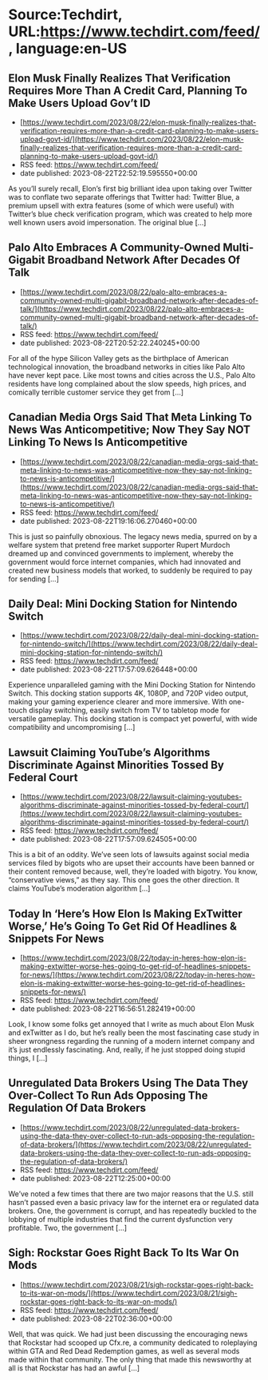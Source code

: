 # Source:Techdirt, URL:https://www.techdirt.com/feed/, language:en-US

## Elon Musk Finally Realizes That Verification Requires More Than A Credit Card, Planning To Make Users Upload Gov’t ID
 - [https://www.techdirt.com/2023/08/22/elon-musk-finally-realizes-that-verification-requires-more-than-a-credit-card-planning-to-make-users-upload-govt-id/](https://www.techdirt.com/2023/08/22/elon-musk-finally-realizes-that-verification-requires-more-than-a-credit-card-planning-to-make-users-upload-govt-id/)
 - RSS feed: https://www.techdirt.com/feed/
 - date published: 2023-08-22T22:52:19.595550+00:00

As you’ll surely recall, Elon’s first big brilliant idea upon taking over Twitter was to conflate two separate offerings that Twitter had: Twitter Blue, a premium upsell with extra features (some of which were useful) with Twitter’s blue check verification program, which was created to help more well known users avoid impersonation. The original blue [&#8230;]

## Palo Alto Embraces A Community-Owned Multi-Gigabit Broadband Network After Decades Of Talk
 - [https://www.techdirt.com/2023/08/22/palo-alto-embraces-a-community-owned-multi-gigabit-broadband-network-after-decades-of-talk/](https://www.techdirt.com/2023/08/22/palo-alto-embraces-a-community-owned-multi-gigabit-broadband-network-after-decades-of-talk/)
 - RSS feed: https://www.techdirt.com/feed/
 - date published: 2023-08-22T20:52:22.240245+00:00

For all of the hype Silicon Valley gets as the birthplace of American technological innovation, the broadband networks in cities like Palo Alto have never kept pace. Like most towns and cities across the U.S., Palo Alto residents have long complained about the slow speeds, high prices, and comically terrible customer service they get from [&#8230;]

## Canadian Media Orgs Said That Meta Linking To News Was Anticompetitive; Now They Say NOT Linking To News Is Anticompetitive
 - [https://www.techdirt.com/2023/08/22/canadian-media-orgs-said-that-meta-linking-to-news-was-anticompetitive-now-they-say-not-linking-to-news-is-anticompetitive/](https://www.techdirt.com/2023/08/22/canadian-media-orgs-said-that-meta-linking-to-news-was-anticompetitive-now-they-say-not-linking-to-news-is-anticompetitive/)
 - RSS feed: https://www.techdirt.com/feed/
 - date published: 2023-08-22T19:16:06.270460+00:00

This is just so painfully obnoxious. The legacy news media, spurred on by a welfare system that pretend free market supporter Rupert Murdoch dreamed up and convinced governments to implement, whereby the government would force internet companies, which had innovated and created new business models that worked, to suddenly be required to pay for sending [&#8230;]

## Daily Deal: Mini Docking Station for Nintendo Switch
 - [https://www.techdirt.com/2023/08/22/daily-deal-mini-docking-station-for-nintendo-switch/](https://www.techdirt.com/2023/08/22/daily-deal-mini-docking-station-for-nintendo-switch/)
 - RSS feed: https://www.techdirt.com/feed/
 - date published: 2023-08-22T17:57:09.626448+00:00

Experience unparalleled gaming with the Mini Docking Station for Nintendo Switch. This docking station supports 4K, 1080P, and 720P video output, making your gaming experience clearer and more immersive. With one-touch display switching, easily switch from TV to tabletop mode for versatile gameplay. This docking station is compact yet powerful, with wide compatibility and uncompromising [&#8230;]

## Lawsuit Claiming YouTube’s Algorithms Discriminate Against Minorities Tossed By Federal Court
 - [https://www.techdirt.com/2023/08/22/lawsuit-claiming-youtubes-algorithms-discriminate-against-minorities-tossed-by-federal-court/](https://www.techdirt.com/2023/08/22/lawsuit-claiming-youtubes-algorithms-discriminate-against-minorities-tossed-by-federal-court/)
 - RSS feed: https://www.techdirt.com/feed/
 - date published: 2023-08-22T17:57:09.624505+00:00

This is a bit of an oddity. We&#8217;ve seen lots of lawsuits against social media services filed by bigots who are upset their accounts have been banned or their content removed because, well, they&#8217;re loaded with bigotry. You know, &#8220;conservative views,&#8221; as they say. This one goes the other direction. It claims YouTube&#8217;s moderation algorithm [&#8230;]

## Today In ‘Here’s How Elon Is Making ExTwitter Worse,’ He’s Going To Get Rid Of Headlines & Snippets For News
 - [https://www.techdirt.com/2023/08/22/today-in-heres-how-elon-is-making-extwitter-worse-hes-going-to-get-rid-of-headlines-snippets-for-news/](https://www.techdirt.com/2023/08/22/today-in-heres-how-elon-is-making-extwitter-worse-hes-going-to-get-rid-of-headlines-snippets-for-news/)
 - RSS feed: https://www.techdirt.com/feed/
 - date published: 2023-08-22T16:56:51.282419+00:00

Look, I know some folks get annoyed that I write as much about Elon Musk and exTwitter as I do, but he’s really been the most fascinating case study in sheer wrongness regarding the running of a modern internet company and it’s just endlessly fascinating. And, really, if he just stopped doing stupid things, I [&#8230;]

## Unregulated Data Brokers Using The Data They Over-Collect To Run Ads Opposing The Regulation Of Data Brokers
 - [https://www.techdirt.com/2023/08/22/unregulated-data-brokers-using-the-data-they-over-collect-to-run-ads-opposing-the-regulation-of-data-brokers/](https://www.techdirt.com/2023/08/22/unregulated-data-brokers-using-the-data-they-over-collect-to-run-ads-opposing-the-regulation-of-data-brokers/)
 - RSS feed: https://www.techdirt.com/feed/
 - date published: 2023-08-22T12:25:00+00:00

We&#8217;ve noted a few times that there are two major reasons that the U.S. still hasn&#8217;t passed even a basic privacy law for the internet era or regulated data brokers. One, the government is corrupt, and has repeatedly buckled to the lobbying of multiple industries that find the current dysfunction very profitable. Two, the government [&#8230;]

## Sigh: Rockstar Goes Right Back To Its War On Mods
 - [https://www.techdirt.com/2023/08/21/sigh-rockstar-goes-right-back-to-its-war-on-mods/](https://www.techdirt.com/2023/08/21/sigh-rockstar-goes-right-back-to-its-war-on-mods/)
 - RSS feed: https://www.techdirt.com/feed/
 - date published: 2023-08-22T02:36:00+00:00

Well, that was quick. We had just been discussing the encouraging news that Rockstar had scooped up Cfx.re, a community dedicated to roleplaying within GTA and Red Dead Redemption games, as well as several mods made within that community. The only thing that made this newsworthy at all is that Rockstar has had an awful [&#8230;]

